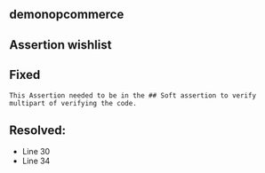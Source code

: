 ## demonopcommerce
## Assertion wishlist
## Fixed

```
This Assertion needed to be in the ## Soft assertion to verify multipart of verifying the code.
```
## Resolved:
* Line 30
* Line 34
